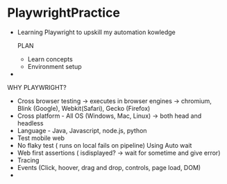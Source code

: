 # PlaywrightPractice
- Learning Playwright to upskill my automation kowledge
  
  PLAN
  - Learn concepts
  - Environment setup
- 

WHY PLAYWRIGHT?
- Cross browser testing -> executes in browser engines -> chromium, Blink (Google), Webkit(Safari), Gecko (Firefox)
- Cross platform - All OS (Windows, Mac, Linux) -> both head and headless
- Language - Java, Javascript, node.js, python
- Test mobile web
- No flaky test ( runs on local fails on pipeline) Using Auto wait
- Web first assertions ( isdisplayed? -> wait for sometime and give error)
- Tracing
- Events (Click, hoover, drag and drop, controls, page load, DOM)
- 
